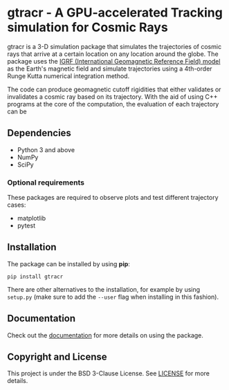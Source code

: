 # gtracr - A **G**PU-accelerated **Tra**cking simulation for **C**osmic **R**ays

gtracr is a 3-D simulation package that simulates the trajectories of cosmic rays that arrive at a certain location on any location around the globe. The package uses the [IGRF (International Geomagnetic Reference Field) model](https://www.ngdc.noaa.gov/IAGA/vmod/igrf.html) as the Earth's magnetic field and simulate trajectories using a 4th-order Runge Kutta numerical integration method.

The code can produce geomagnetic cutoff rigidities that either validates or invalidates a cosmic ray based on its trajectory. With the aid of using C++ programs at the core of the computation, the evaluation of each trajectory can be

## Dependencies

- Python 3 and above
- NumPy
- SciPy

### Optional requirements

These packages are required to observe plots and test different trajectory cases:

- matplotlib <!-- - PlotLy --> 
- pytest

## Installation

The package can be installed by using **pip**:

```
pip install gtracr
```

There are other alternatives to the installation, for example by using `setup.py` (make sure to add the `--user` flag when installing in this fashion).

## Documentation

Check out the [documentation](docs) for more details on using the package.

## Copyright and License

This project is under the BSD 3-Clause License. See [LICENSE](LICENSE) for more details.

